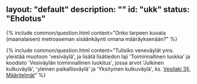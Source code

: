 layout: "default"
description: ""
id: "ukk"
status: "Ehdotus"
---

{% include common/question.html content="Onko tarpeen kuvata (maanalaisen) metroaseman sisäänkäynti omana määräyksenään?" %}

{% include common/question.html content="Tulisiko veneväylät yms. yleistää muotoon 'vesiväylä', ja lisätä lisätiedon laji 'Toiminnallinen luokka' ja koodisto 'Vesiväylän toiminnallinen luokitus', jossa arvot 'Julkinen kulkuväylä', 'yleinen paikallisväylä' ja 'Yksityinen kulkuväylä', ks. [Vesilaki 3§, Määritelmät](https://finlex.fi/fi/laki/ajantasa/2011/20110587#a587-2011)" %}